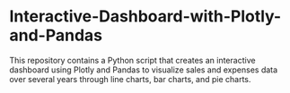 # Interactive-Dashboard-with-Plotly-and-Pandas
This repository contains a Python script that creates an interactive dashboard using Plotly and Pandas to visualize sales and expenses data over several years through line charts, bar charts, and pie charts.
